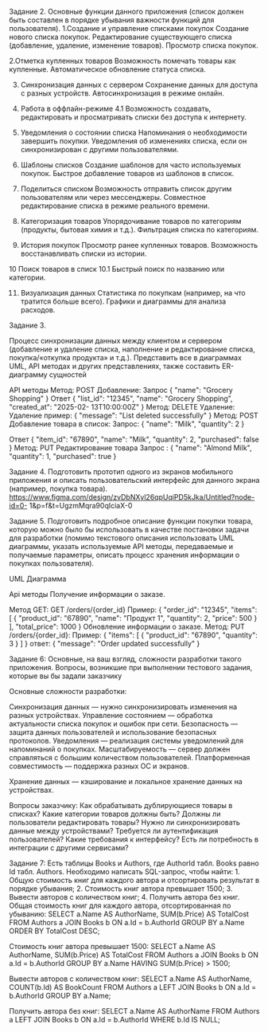 Задание 2.
Основные функции данного приложения (список должен быть составлен в порядке убывания важности функций для пользователя).
1.Создание и управление списками покупок
Создание нового списка покупок.
Редактирование существующего списка (добавление, удаление, изменение товаров).
Просмотр списка покупок.

2.Отметка купленных товаров
Возможность помечать товары как купленные.
Автоматическое обновление статуса списка.

3. Синхронизация данных с сервером
Сохранение данных для доступа с разных устройств.
Автосинхронизация в режиме онлайн.


4. Работа в оффлайн-режиме
4.1 Возможность создавать, редактировать и просматривать списки без доступа к интернету.

5. Уведомления о состоянии списка
Напоминания о необходимости завершить покупки.
Уведомления об изменениях списка, если он синхронизирован с другими пользователями.

6. Шаблоны списков
Создание шаблонов для часто используемых покупок.
Быстрое добавление товаров из шаблонов в список.

7. Поделиться списком
Возможность отправить список другим пользователям или через мессенджеры.
Совместное редактирование списка в режиме реального времени.

8. Категоризация товаров
Упорядочивание товаров по категориям (продукты, бытовая химия и т.д.).
Фильтрация списка по категориям.

9. История покупок
Просмотр ранее купленных товаров.
Возможность восстанавливать списки из истории.

10 Поиск товаров в списк
10.1 Быстрый поиск по названию или категории.

11. Визуализация данных
Статистика по покупкам (например, на что тратится больше всего).
Графики и диаграммы для анализа расходов.

Задание 3.

Процесс синхронизации данных между клиентом и сервером (добавление и удаление списка, наполнение и редактирование списка, покупка/«откупка продукта» и т.д.). Представить все в диаграммах UML, API методах и других представлениях, также составить ER-диаграмму сущностей

API методы
Метод: POST
Добавление:
Запрос { "name": "Grocery Shopping" }
Ответ { "list_id": "12345", "name": "Grocery Shopping", "created_at": "2025-02- 13T10:00:00Z" }
Метод: DELETE
Удаление:
Удаление пример: { "message": "List deleted successfully" }
Метод: POST
Добавление товара в список:
Запрос: { "name": "Milk", "quantity": 2 }

Ответ { "item_id": "67890", "name": "Milk", "quantity": 2, "purchased": false }
Метод: PUT
Редактирование товара
Запрос : { "name": "Almond Milk", "quantity": 1, "purchased": true }


Задание 4.
Подготовить прототип одного из экранов мобильного приложения и описать пользовательский интерфейс для данного экрана (например, покупка товара).
https://www.figma.com/design/zvDbNXyl26qpUqiPD5kJka/Untitled?node-id=0- 1&p=f&t=UgzmMqra90qIciaX-0


Задание 5.
Подготовить подробное описание функции покупки товара, которую можно было бы использовать в качестве постановки задачи для разработки (помимо текстового описания использовать UML диаграммы, указать используемые API методы, передаваемые и получаемые параметры, описать процесс хранения информации о покупках пользователя).


UML Диаграмма

Api методы
Получение информации о заказе.

Метод GET:
GET /orders/{order_id}
Пример: { "order_id": "12345", "items": [ { "product_id": "67890",
"name": "Продукт 1", "quantity": 2, "price": 500 } ], "total_price": 1000 }
Обновление информации о заказе.
Метод: PUT /orders/{order_id}:
Пример: { "items": [ { "product_id": "67890", "quantity": 3 } ] }
ответ: { "message": "Order updated successfully" }


Задание 6:
Основные, на ваш взгляд, сложности разработки такого приложения. Вопросы, возникшие при выполнении тестового задания, которые вы бы задали заказчику

Основные сложности разработки:

Синхронизация данных — нужно синхронизировать изменения на разных устройствах.
Управление состоянием — обработка актуальности списка покупок и ошибок при сети.
Безопасность — защита данных пользователей и использование безопасных протоколов.
Уведомления — реализация системы уведомлений для напоминаний о покупках.
Масштабируемость — сервер должен справляться с большим количеством пользователей.
Платформенная совместимость — поддержка разных ОС и экранов.

Хранение данных — кэширование и локальное хранение данных на устройствах.

Вопросы заказчику:
Как обрабатывать дублирующиеся товары в списках?
Какие категории товаров должны быть?
Должны ли пользователи редактировать товары?
Нужно ли синхронизировать данные между устройствами?
Требуется ли аутентификация пользователей?
Какие требования к интерфейсу?
Есть ли потребность в интеграции с другими сервисами?



Задание 7:
Есть таблицы Books и Authors, где AuthorId табл. Books равно Id табл. Authors. Необходимо написать SQL-запрос, чтобы найти: 1. Общую стоимость книг для каждого автора и отсортировать результат в порядке убывания; 2. Стоимость книг автора превышает 1500; 3. Вывести авторов с количеством книг; 4. Получить автора без книг.
Общая стоимость книг для каждого автора, отсортированная по убыванию:
SELECT a.Name AS AuthorName, SUM(b.Price) AS TotalCost FROM Authors a JOIN Books b ON a.Id = b.AuthorId GROUP BY a.Name ORDER BY TotalCost DESC;

Стоимость книг автора превышает 1500:
SELECT a.Name AS AuthorName, SUM(b.Price) AS TotalCost FROM Authors a JOIN Books b ON a.Id = b.AuthorId GROUP BY a.Name HAVING SUM(b.Price) > 1500;

Вывести авторов с количеством книг:
SELECT a.Name AS AuthorName, COUNT(b.Id) AS BookCount FROM Authors a LEFT JOIN Books b ON a.Id = b.AuthorId GROUP BY a.Name;

Получить автора без книг:
SELECT a.Name AS AuthorName FROM Authors a LEFT JOIN Books b ON a.Id = b.AuthorId WHERE b.Id IS NULL;
